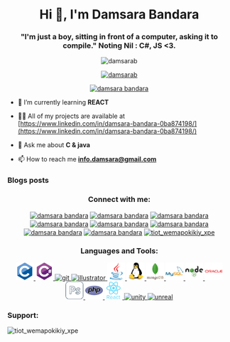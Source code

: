 <h1 align="center">Hi 👋, I'm Damsara Bandara</h1>
<h3 align="center">"I'm just a boy, sitting in front of a computer, asking it to compile." Noting Nil : C#, JS <3.</h3>

<p align="center"> <img src="https://komarev.com/ghpvc/?username=damsarab&label=Profile%20views&color=0e75b6&style=flat" alt="damsarab" /> </p>

<p align="center"> <a href="https://github.com/ryo-ma/github-profile-trophy"><img src="https://github-profile-trophy.vercel.app/?username=damsarab" alt="damsarab" /></a> </p>

<p align="center"> <a href="https://twitter.com/damsara bandara" target="blank"><img src="https://img.shields.io/twitter/follow/damsara bandara?logo=twitter&style=for-the-badge" alt="damsara bandara" /></a> </p>

- 🌱 I’m currently learning **REACT**

- 👨‍💻 All of my projects are available at [https://www.linkedin.com/in/damsara-bandara-0ba874198/](https://www.linkedin.com/in/damsara-bandara-0ba874198/)

- 💬 Ask me about **C & java**

- 📫 How to reach me **info.damsara@gmail.com**

### Blogs posts
<!-- BLOG-POST-LIST:START -->
<!-- BLOG-POST-LIST:END -->

<h3 align="center">Connect with me:</h3>
<p align="center">
<a href="https://dev.to/damsara bandara" target="blank"><img align="center" src="https://raw.githubusercontent.com/rahuldkjain/github-profile-readme-generator/master/src/images/icons/Social/devto.svg" alt="damsara bandara" height="30" width="40" /></a>
<a href="https://twitter.com/damsara bandara" target="blank"><img align="center" src="https://raw.githubusercontent.com/rahuldkjain/github-profile-readme-generator/master/src/images/icons/Social/twitter.svg" alt="damsara bandara" height="30" width="40" /></a>
<a href="https://linkedin.com/in/damsara bandara" target="blank"><img align="center" src="https://raw.githubusercontent.com/rahuldkjain/github-profile-readme-generator/master/src/images/icons/Social/linked-in-alt.svg" alt="damsara bandara" height="30" width="40" /></a>
<a href="https://stackoverflow.com/users/damsara bandara" target="blank"><img align="center" src="https://raw.githubusercontent.com/rahuldkjain/github-profile-readme-generator/master/src/images/icons/Social/stack-overflow.svg" alt="damsara bandara" height="30" width="40" /></a>
<a href="https://fb.com/damsara bandara" target="blank"><img align="center" src="https://raw.githubusercontent.com/rahuldkjain/github-profile-readme-generator/master/src/images/icons/Social/facebook.svg" alt="damsara bandara" height="30" width="40" /></a>
<a href="https://instagram.com/damsara bandara" target="blank"><img align="center" src="https://raw.githubusercontent.com/rahuldkjain/github-profile-readme-generator/master/src/images/icons/Social/instagram.svg" alt="damsara bandara" height="30" width="40" /></a>
<a href="https://www.codechef.com/users/damsara bandara" target="blank"><img align="center" src="https://cdn.jsdelivr.net/npm/simple-icons@3.1.0/icons/codechef.svg" alt="damsara bandara" height="30" width="40" /></a>
<a href="https://www.hackerrank.com/damsara bandara" target="blank"><img align="center" src="https://raw.githubusercontent.com/rahuldkjain/github-profile-readme-generator/master/src/images/icons/Social/hackerrank.svg" alt="damsara bandara" height="30" width="40" /></a>
<a href="https://discord.gg/tiot_wemapokikiy_xpe" target="blank"><img align="center" src="https://raw.githubusercontent.com/rahuldkjain/github-profile-readme-generator/master/src/images/icons/Social/discord.svg" alt="tiot_wemapokikiy_xpe" height="30" width="40" /></a>
</p>

<h3 align="center">Languages and Tools:</h3>
<p align="center"> <a href="https://www.cprogramming.com/" target="_blank" rel="noreferrer"> <img src="https://raw.githubusercontent.com/devicons/devicon/master/icons/c/c-original.svg" alt="c" width="40" height="40"/> </a> <a href="https://www.w3schools.com/cs/" target="_blank" rel="noreferrer"> <img src="https://raw.githubusercontent.com/devicons/devicon/master/icons/csharp/csharp-original.svg" alt="csharp" width="40" height="40"/> </a> <a href="https://git-scm.com/" target="_blank" rel="noreferrer"> <img src="https://www.vectorlogo.zone/logos/git-scm/git-scm-icon.svg" alt="git" width="40" height="40"/> </a> <a href="https://www.adobe.com/in/products/illustrator.html" target="_blank" rel="noreferrer"> <img src="https://www.vectorlogo.zone/logos/adobe_illustrator/adobe_illustrator-icon.svg" alt="illustrator" width="40" height="40"/> </a> <a href="https://www.java.com" target="_blank" rel="noreferrer"> <img src="https://raw.githubusercontent.com/devicons/devicon/master/icons/java/java-original.svg" alt="java" width="40" height="40"/> </a> <a href="https://www.linux.org/" target="_blank" rel="noreferrer"> <img src="https://raw.githubusercontent.com/devicons/devicon/master/icons/linux/linux-original.svg" alt="linux" width="40" height="40"/> </a> <a href="https://www.mongodb.com/" target="_blank" rel="noreferrer"> <img src="https://raw.githubusercontent.com/devicons/devicon/master/icons/mongodb/mongodb-original-wordmark.svg" alt="mongodb" width="40" height="40"/> </a> <a href="https://www.mysql.com/" target="_blank" rel="noreferrer"> <img src="https://raw.githubusercontent.com/devicons/devicon/master/icons/mysql/mysql-original-wordmark.svg" alt="mysql" width="40" height="40"/> </a> <a href="https://nodejs.org" target="_blank" rel="noreferrer"> <img src="https://raw.githubusercontent.com/devicons/devicon/master/icons/nodejs/nodejs-original-wordmark.svg" alt="nodejs" width="40" height="40"/> </a> <a href="https://www.oracle.com/" target="_blank" rel="noreferrer"> <img src="https://raw.githubusercontent.com/devicons/devicon/master/icons/oracle/oracle-original.svg" alt="oracle" width="40" height="40"/> </a> <a href="https://www.photoshop.com/en" target="_blank" rel="noreferrer"> <img src="https://raw.githubusercontent.com/devicons/devicon/master/icons/photoshop/photoshop-line.svg" alt="photoshop" width="40" height="40"/> </a> <a href="https://www.php.net" target="_blank" rel="noreferrer"> <img src="https://raw.githubusercontent.com/devicons/devicon/master/icons/php/php-original.svg" alt="php" width="40" height="40"/> </a> <a href="https://reactjs.org/" target="_blank" rel="noreferrer"> <img src="https://raw.githubusercontent.com/devicons/devicon/master/icons/react/react-original-wordmark.svg" alt="react" width="40" height="40"/> </a> <a href="https://unity.com/" target="_blank" rel="noreferrer"> <img src="https://www.vectorlogo.zone/logos/unity3d/unity3d-icon.svg" alt="unity" width="40" height="40"/> </a> <a href="https://unrealengine.com/" target="_blank" rel="noreferrer"> <img src="https://raw.githubusercontent.com/kenangundogan/fontisto/036b7eca71aab1bef8e6a0518f7329f13ed62f6b/icons/svg/brand/unreal-engine.svg" alt="unreal" width="40" height="40"/> </a> </p>


<h3 align="left">Support:</h3>
<p><a href="https://www.buymeacoffee.com/tiot_wemapokikiy_xpe"> <img align="left" src="https://cdn.buymeacoffee.com/buttons/v2/default-yellow.png" height="50" width="210" alt="tiot_wemapokikiy_xpe" /></a><a  /></a></p><br><br>


